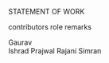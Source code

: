 STATEMENT OF WORK 

contributors       role                remarks 

Gaurav            
Ishrad
Prajwal 
Rajani
Simran

